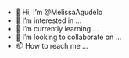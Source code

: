 - 👋 Hi, I’m @MelissaAgudelo
- 👀 I’m interested in ...
- 🌱 I’m currently learning ...
- 💞️ I’m looking to collaborate on ...
- 📫 How to reach me ...

<!---
MelissaAgudelo/MelissaAgudelo is a ✨ special ✨ repository because its `README.md` (this file) appears on your GitHub profile.
You can click the Preview link to take a look at your changes.
--->
